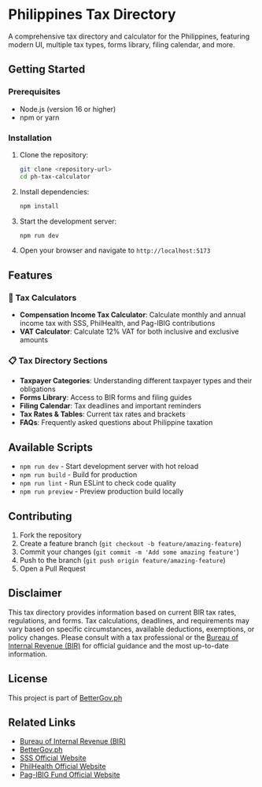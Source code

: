 # Philippines Tax Directory

A comprehensive tax directory and calculator for the Philippines, featuring modern UI, multiple tax types, forms library, filing calendar, and more.

## Getting Started

### Prerequisites

- Node.js (version 16 or higher)
- npm or yarn

### Installation

1. Clone the repository:
   ```bash
   git clone <repository-url>
   cd ph-tax-calculator
   ```

2. Install dependencies:
   ```bash
   npm install
   ```

3. Start the development server:
   ```bash
   npm run dev
   ```

4. Open your browser and navigate to `http://localhost:5173`

## Features

### 🧮 Tax Calculators
- **Compensation Income Tax Calculator**: Calculate monthly and annual income tax with SSS, PhilHealth, and Pag-IBIG contributions
- **VAT Calculator**: Calculate 12% VAT for both inclusive and exclusive amounts

### 📋 Tax Directory Sections
- **Taxpayer Categories**: Understanding different taxpayer types and their obligations
- **Forms Library**: Access to BIR forms and filing guides
- **Filing Calendar**: Tax deadlines and important reminders
- **Tax Rates & Tables**: Current tax rates and brackets
- **FAQs**: Frequently asked questions about Philippine taxation

## Available Scripts

- `npm run dev` - Start development server with hot reload
- `npm run build` - Build for production
- `npm run lint` - Run ESLint to check code quality
- `npm run preview` - Preview production build locally

## Contributing

1. Fork the repository
2. Create a feature branch (`git checkout -b feature/amazing-feature`)
3. Commit your changes (`git commit -m 'Add some amazing feature'`)
4. Push to the branch (`git push origin feature/amazing-feature`)
5. Open a Pull Request

## Disclaimer

This tax directory provides information based on current BIR tax rates, regulations, and forms. Tax calculations, deadlines, and requirements may vary based on specific circumstances, available deductions, exemptions, or policy changes. Please consult with a tax professional or the [Bureau of Internal Revenue (BIR)](https://www.bir.gov.ph/) for official guidance and the most up-to-date information.

## License

This project is part of [BetterGov.ph](https://www.bettergov.ph/)

## Related Links

- [Bureau of Internal Revenue (BIR)](https://www.bir.gov.ph/)
- [BetterGov.ph](https://www.bettergov.ph/)
- [SSS Official Website](https://www.sss.gov.ph/)
- [PhilHealth Official Website](https://www.philhealth.gov.ph/)
- [Pag-IBIG Fund Official Website](https://www.pagibigfund.gov.ph/)
